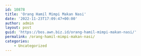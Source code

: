 ```yaml
---
id: 10878
title: 'Orang Hamil Mimpi Makan Nasi'
date: '2022-11-23T17:09:47+00:00'
author: admin
layout: post
guid: 'https://bos.awn.biz.id/orang-hamil-mimpi-makan-nasi/'
permalink: /orang-hamil-mimpi-makan-nasi/
categories:
    - Uncategorized
---
```


